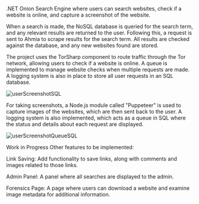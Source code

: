 .NET Onion Search Engine where users can search websites, check if a website is online, and capture a screenshot of the website.

When a search is made, the NoSQL database is queried for the search term, and any relevant results are returned to the user. Following this, a request is sent to Ahmia to scrape results for the search term. All results are checked against the database, and any new websites found are stored.

The project uses the TorSharp component to route traffic through the Tor network, allowing users to check if a website is online. A queue is implemented to manage website checks when multiple requests are made. A logging system is also in place to store all user requests in an SQL database.

![userScreenshotSQL](https://github.com/user-attachments/assets/908a9db2-e1d4-484c-b6d0-4399a0febd84)


For taking screenshots, a Node.js module called "Puppeteer" is used to capture images of the websites, which are then sent back to the user. A logging system is also implemented, which acts as a queue in SQL where the status and details about each request are displayed.

![userScreenshotQueueSQL](https://github.com/user-attachments/assets/6267aeaf-8fcf-4410-a54e-5b11775372b8)


Work in Progress
Other features to be implemented:

Link Saving: Add functionality to save links, along with comments and images related to those links.

Admin Panel: A panel where all searches are displayed to the admin.

Forensics Page: A page where users can download a website and examine image metadata for additional information.
